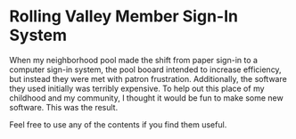 # Rolling Valley Member Sign-In System

When my neighborhood pool made the shift from paper sign-in to a computer sign-in system, the pool booard intended to increase efficiency, but instead they were met with patron frustration. Additionally, the software they used initially was terribly expensive. To help out this place of my childhood and my community, I thought it would be fun to make some new software. This was the result.

Feel free to use any of the contents if you find them useful.
